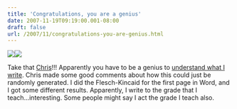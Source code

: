 ```yaml
---
title: 'Congratulations, you are a genius'
date: 2007-11-19T09:19:00.001-08:00
draft: false
url: /2007/11/congratulations-you-are-genius.html
---
```


[![](http://3.bp.blogspot.com/_wrorMsBZYW0/R0HF3BMjK_I/AAAAAAAAAHI/KPbjKTpzKUo/s400/Picture+1.png)](http://3.bp.blogspot.com/_wrorMsBZYW0/R0HF3BMjK_I/AAAAAAAAAHI/KPbjKTpzKUo/s1600-h/Picture+1.png)[![](http://2.bp.blogspot.com/_wrorMsBZYW0/R0HHgxMjLAI/AAAAAAAAAHQ/sALH3fgETrk/s400/Picture+2.png)](http://2.bp.blogspot.com/_wrorMsBZYW0/R0HHgxMjLAI/AAAAAAAAAHQ/sALH3fgETrk/s1600-h/Picture+2.png)  
  
Take that [Chris](http://cjmcqueen.com/blog/post/I-don%27t-know-what-this-means.aspx)!!! Apparently you have to be a genius to [understand what I write](http://www.criticsrant.com/bb/reading_level.aspx). Chris made some good comments about how this could just be randomly generated. I did the Flesch-Kincaid for the first page in Word, and I got some different results. Apparently, I write to the grade that I teach...interesting. Some people might say I act the grade I teach also.